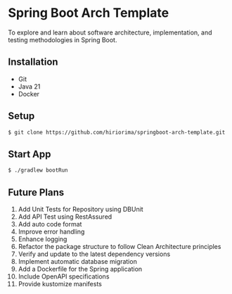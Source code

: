 # Spring Boot Arch Template
To explore and learn about software architecture, implementation, and testing methodologies in Spring Boot.

## Installation
- Git
- Java 21
- Docker

## Setup
```bash
$ git clone https://github.com/hiriorima/springboot-arch-template.git
```

## Start App
```bash
$ ./gradlew bootRun
```

## Future Plans
1. Add Unit Tests for Repository using DBUnit
1. Add API Test using RestAssured
1. Add auto code format
1. Improve error handling
1. Enhance logging
1. Refactor the package structure to follow Clean Architecture principles
1. Verify and update to the latest dependency versions
1. Implement automatic database migration
1. Add a Dockerfile for the Spring application
1. Include OpenAPI specifications
1. Provide kustomize manifests